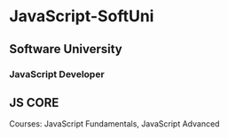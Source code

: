 # JavaScript-SoftUni

## Software University
### JavaScript Developer 

## JS CORE
Courses:
JavaScript Fundamentals,
JavaScript Advanced
